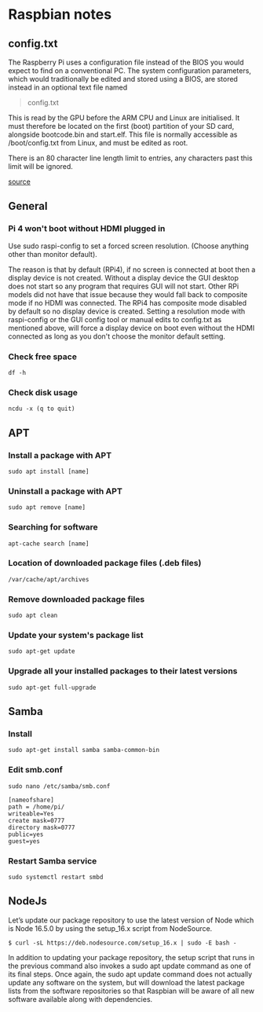 # Raspbian notes

## config.txt
The Raspberry Pi uses a configuration file instead of the BIOS you would expect to find on a conventional PC. The system configuration parameters, which would traditionally be edited and stored using a BIOS, are stored instead in an optional text file named 
> config.txt

This is read by the GPU before the ARM CPU and Linux are initialised. It must therefore be located on the first (boot) partition of your SD card, alongside bootcode.bin and start.elf. This file is normally accessible as /boot/config.txt from Linux, and must be edited as root. 

There is an 80 character line length limit to entries, any characters past this limit will be ignored.

[source](https://www.raspberrypi.org/documentation/configuration/config-txt/README.md)

## General

### Pi 4 won't boot without HDMI plugged in
Use sudo raspi-config to set a forced screen resolution. (Choose anything other than monitor default).

The reason is that by default (RPi4), if no screen is connected at boot then a display device is not created. Without a display device the GUI desktop does not start so any program that requires GUI will not start. Other RPi models did not have that issue because they would fall back to composite mode if no HDMI was connected. The RPi4 has composite mode disabled by default so no display device is created.
Setting a resolution mode with raspi-config or the GUI config tool or manual edits to config.txt as mentioned above, will force a display device on boot even without the HDMI connected as long as you don't choose the monitor default setting.

### Check free space
```
df -h
```

### Check disk usage
```
ncdu -x (q to quit)
```


## APT

### Install a package with APT
```
sudo apt install [name]
```

### Uninstall a package with APT
```
sudo apt remove [name]
```

### Searching for software
```
apt-cache search [name]
```

### Location of downloaded package files (.deb files) 

```
/var/cache/apt/archives
```

### Remove downloaded package files 

```
sudo apt clean
```

### Update your system's package list
```
sudo apt-get update
```

### Upgrade all your installed packages to their latest versions 
```
sudo apt-get full-upgrade
```

## Samba
### Install
``` 
sudo apt-get install samba samba-common-bin
```

### Edit smb.conf
```
sudo nano /etc/samba/smb.conf
```

```
[nameofshare]
path = /home/pi/
writeable=Yes
create mask=0777
directory mask=0777
public=yes
guest=yes
```

### Restart Samba service
```
sudo systemctl restart smbd
```

## NodeJs
Let’s update our package repository to use the latest version of Node which is Node 16.5.0 by using the setup_16.x script from NodeSource.
```
$ curl -sL https://deb.nodesource.com/setup_16.x | sudo -E bash -
```
In addition to updating your package repository, the setup script that runs in the previous command also invokes a sudo apt update command as one of its final steps.  Once again, the  sudo apt update command does not actually update any software on the system, but will download the latest package lists from the software repositories so that Raspbian will be aware of all new software available along with dependencies.
